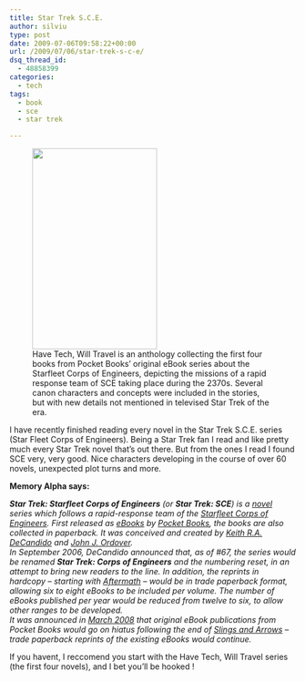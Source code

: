 ```yaml
---
title: Star Trek S.C.E.
author: silviu
type: post
date: 2009-07-06T09:58:22+00:00
url: /2009/07/06/star-trek-s-c-e/
dsq_thread_id:
  - 48858399
categories:
  - tech
tags:
  - book
  - sce
  - star trek

---
```

<div class="wp-block-image is-style-default">
  <figure class="alignright size-full is-resized"><img decoding="async" loading="lazy" src="https://www.silviuvulcan.ro/wp-content/uploads/2021/10/292px-Have_Tech_Will_Travel.jpg" alt="" class="wp-image-3834" width="219" height="353" srcset="https://www.silviuvulcan.ro/wp-content/uploads/2021/10/292px-Have_Tech_Will_Travel.jpg 292w, https://www.silviuvulcan.ro/wp-content/uploads/2021/10/292px-Have_Tech_Will_Travel-186x300.jpg 186w, https://www.silviuvulcan.ro/wp-content/uploads/2021/10/292px-Have_Tech_Will_Travel-130x210.jpg 130w" sizes="(max-width: 219px) 100vw, 219px" /><figcaption>Have Tech, Will Travel is an anthology collecting the first four books from Pocket Books&#8217; original eBook series about the Starfleet Corps of Engineers, depicting the missions of a rapid response team of SCE taking place during the 2370s. Several canon characters and concepts were included in the stories, but with new details not mentioned in televised Star Trek of the era.</figcaption></figure>
</div>

I have recently finished reading every novel in the Star Trek S.C.E. series (Star Fleet Corps of Engineers). Being a Star Trek fan I read and like pretty much every Star Trek novel that&#8217;s out there. But from the ones I read I found SCE very, very good. Nice characters developing in the course of over 60 novels, unexpected plot turns and more.

**Memory Alpha says:**

<address>
  <em><strong>Star Trek: Starfleet Corps of Engineers</strong></em> (or <em><strong>Star Trek: SCE</strong></em>) is a <a title="Novel" href="http://memory-alpha.org/en/wiki/Novel">novel</a> series which follows a rapid-response team of the <a title="Starfleet Corps of Engineers" href="http://memory-alpha.org/en/wiki/Starfleet_Corps_of_Engineers">Starfleet Corps of Engineers</a>. First released as <a title="EBook" href="http://memory-alpha.org/en/wiki/EBook">eBooks</a> by <a title="Pocket Books" href="http://memory-alpha.org/en/wiki/Pocket_Books">Pocket Books</a>, the books are also collected in paperback. It was conceived and created by <a title="Keith R.A. DeCandido" href="http://memory-alpha.org/en/wiki/Keith_R.A._DeCandido">Keith R.A. DeCandido</a> and <a title="John J. Ordover" href="http://memory-alpha.org/en/wiki/John_J._Ordover">John J. Ordover</a>.
</address>

<address>
  In September 2006, DeCandido announced that, as of #67, the series would be renamed <em><strong>Star Trek: Corps of Engineers</strong></em> and the numbering reset, in an attempt to bring new readers to the line. In addition, the reprints in hardcopy – starting with <em><a title="Aftermath" href="http://memory-alpha.org/en/wiki/Aftermath">Aftermath</a></em> – would be in trade paperback format, allowing six to eight eBooks to be included per volume. The number of eBooks published per year would be reduced from twelve to six, to allow other ranges to be developed.
</address>

<address>
  It was announced in <a title="March 2008" href="http://memory-alpha.org/en/wiki/March_2008">March 2008</a> that original eBook publications from Pocket Books would go on hiatus following the end of <em><a title="Slings and Arrows" href="http://memory-alpha.org/en/wiki/Slings_and_Arrows">Slings and Arrows</a></em> &#8211; trade paperback reprints of the existing eBooks would continue.
</address>

If you havent, I reccomend you start with the Have Tech, Will Travel series (the first four novels), and I bet you&#8217;ll be hooked !